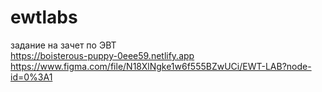 # ewtlabs
задание на зачет по ЭВТ   
https://boisterous-puppy-0eee59.netlify.app    
https://www.figma.com/file/N18XlNgke1w6f555BZwUCi/EWT-LAB?node-id=0%3A1   

